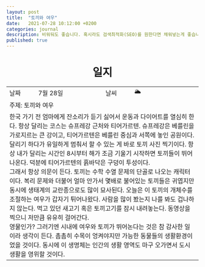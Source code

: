```yaml
---
layout: post
title:  "토끼와 여우"
date:   2021-07-28 10:12:00 +0200
categories: journal
description: 비워둬도 좋습니다. 혹시라도 검색최적화(SEO)를 원한다면 채워넣는게 좋습니다.
published: true
---
```

 
<h1 style='text-align:center;font-weight:bold;'>일지</h1>

<table>

  <tr>
    <td style="width: 15%;" >날짜</td>
    <td style="width: 35%;" >7월 28일</td>
    <td style="width: 15%;" >날씨</td>
    <td style="width: 35%;" >&#127781; </td>
  </tr>
  <tr><td colspan=4> 주제: 토끼와 여우 </td></tr>
  <tr><td colspan=4 class="notes"> 한국 가기 전 엄마에게 잔소리가 듣기 싫어서 운동과 다이어트를 열심히 한다. 항상 달리는 코스는 슈프레강 근처와 티어가르텐. 슈프레강은 베를린을 가로지르는 큰 강이고, 티어가르텐은 베를린 중심과 서쪽에 놓인 공원이다. <br>달리기 하다가 유일하게 멈춰서 할 수 있는 게 바로 토끼 사진 찍기이다. 항상 내가 달리는 시간인 8시부터 해가 조금 기울기 시작하면 토끼들이 뛰어 나온다. 덕분에 티어가르텐의 흙바닥은 구덩이 투성이다. <br>그래서 항상 의문이 든다. 토끼는 수학 수열 문제의 단골로 나오는 캐릭터이다. 복리 문제와 더불어 얼마 안가서 몇배로 불어있는 토끼들은 귀엽지만 동시에 생태계의 교란종으로도 많이 묘사된다. 오늘은 이 토끼의 개체수를 조절하는 여우가 갑자기 튀어나왔다. 사람을 많이 봤는지 나를 봐도 겁나하지 않는다. 먹고 있던 새고기 혹은 토끼고기를 잠시 내려놓는다. 동영상을 찍으니 저만큼 유유히 걸어간다.<br> 영물인가? 그러기엔 시내에 여우와 토끼가 뛰어논다는 것은 참 감사한 일이라 생각이 든다. 촘촘히 수목이 엉켜야지만 가능한 동물들의 생활환경이었을 것이다. 동시에 이 생명체는 인간의 생활 영역도 마구 오가면서 도시 생활을 영위할 것이다.
</td></tr>
</table>




